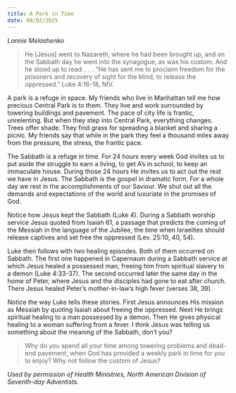 ```yaml
---
title: A Park in Time
date: 08/02/2025
---
```


_Lonnie Melashenko_

> <p></p>
> He [Jesus] went to Nazareth, where he had been brought up, and on the Sabbath day he went into the synagogue, as was his custom. And he stood up to read. . . . “He has sent me to proclaim freedom for the prisoners and recovery of sight for the blind, to release the oppressed.” Luke 4:16-18, NIV.

A park is a refuge in space. My friends who live in Manhattan tell me how precious Central Park is to them. They live and work surrounded by towering buildings and pavement. The pace of city life is frantic, unrelenting. But when they step into Central Park, everything changes. Trees offer shade. They find grass for spreading a blanket and sharing a picnic. My friends say that while in the park they feel a thousand miles away from the pressure, the stress, the frantic pace.

The Sabbath is a refuge in time. For 24 hours every week God invites us to put aside the struggle to earn a living, to get A’s in school, to keep an immaculate house. During those 24 hours He invites us to act out the rest we have in Jesus. The Sabbath is the gospel in dramatic form. For a whole day we rest in the accomplishments of our Saviour. We shut out all the demands and expectations of the world and luxuriate in the promises of God.

Notice how Jesus kept the Sabbath (Luke 4). During a Sabbath worship service Jesus quoted from Isaiah 61, a passage that predicts the coming of the Messiah in the language of the Jubilee, the time when Israelites should release captives and set free the oppressed (Lev. 25:10, 40, 54).

Luke then follows with two healing episodes. Both of them occurred on Sabbath. The first one happened in Capernaum during a Sabbath service at which Jesus healed a possessed man, freeing him from spiritual slavery to a demon (Luke 4:33-37). The second occurred later the same day in the home of Peter, where Jesus and the disciples had gone to eat after church. There Jesus healed Peter’s mother-in-law’s high fever (verses 38, 39).

Notice the way Luke tells these stories. First Jesus announces His mission as Messiah by quoting Isaiah about freeing the oppressed. Next He brings spiritual healing to a man possessed by a demon. Then He gives physical healing to a woman suffering from a fever. I think Jesus was telling us something about the meaning of the Sabbath, don’t you?

> <callout></callout>
> Why do you spend all your time among towering problems and dead-end pavement, when God has provided a weekly park in time for you to enjoy? Why not follow the custom of Jesus?

_Used by permission of Health Ministries, North American Division of Seventh-day Adventists._